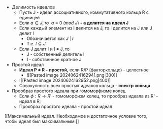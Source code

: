 - Делимость идеалов
	- Пусть J - идеал ассоциативного, коммутативного кольца R с единицей
	- Если $a\in J,то\ \ a\equiv 0\ (mod\ J)$ **- a делится на идеал J**
	- Если каждый элемент из I делится на J, то I делится на J или J делит I
		- Обозначается как $J \ |\  I$
		- Т.е. $I\subseteq J$
	- Если J делит I и I $\not=$ J, то
		- J - собственный делитель I
		- I - собственное кратное J
- Простой идеал
	- **Идеал P $\not=$ R -** **простой,** если R/P (факторкольцо) - целостное
		- ![[Pasted image 20240624162941.png|300]]
	- ![[Pasted image 20240624162952.png|400]]
	- Совокупность всех простых идеалов кольца - **спектр кольца**
- Прообраз простого идеала при гомоморфизме колец
	- Если $\phi:R\rightarrow R'$ - гомоморфизм колец, то прообраз идеала из R' - идеал в R;
	- Прообраз простого идеала - простой идеал


[[Максимальный идеал. Необходимое и достаточное условие того, чтобы идеал был максимальным.]]